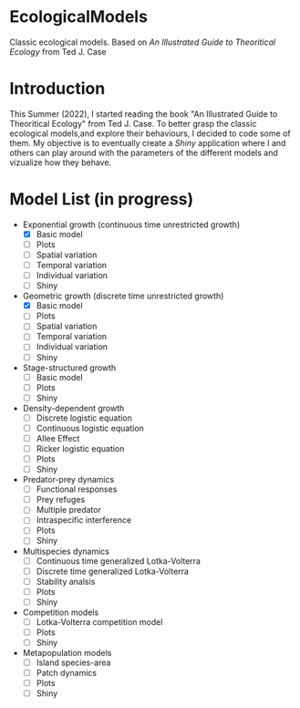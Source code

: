 # EcologicalModels
Classic ecological models. Based on *An Illustrated Guide to Theoritical Ecology* from Ted J. Case

# Introduction
This Summer (2022), I started reading the book "An Illustrated Guide to Theoritical Ecology" from Ted J. Case. To better grasp the classic ecological models,and explore their behaviours, I decided to code some of them. My objective is to eventually create a *Shiny* application where I and others can play around with the parameters of the different models and vizualize how they behave. 

# Model List (in progress)
- Exponential growth (continuous time unrestricted growth)
  - [x] Basic model
  - [ ] Plots
  - [ ] Spatial variation
  - [ ] Temporal variation
  - [ ] Individual variation
  - [ ] Shiny
- Geometric growth (discrete time unrestricted growth)
  - [x] Basic model
  - [ ] Plots
  - [ ] Spatial variation
  - [ ] Temporal variation
  - [ ] Individual variation
  - [ ] Shiny
- Stage-structured growth
  - [ ] Basic model
  - [ ] Plots
  - [ ] Shiny
- Density-dependent growth
  - [ ] Discrete logistic equation
  - [ ] Continuous logistic equation
  - [ ] Allee Effect
  - [ ] Ricker logistic equation
  - [ ] Plots
  - [ ] Shiny
- Predator-prey dynamics
  - [ ] Functional responses 
  - [ ] Prey refuges
  - [ ] Multiple predator
  - [ ] Intraspecific interference
  - [ ] Plots
  - [ ] Shiny
- Multispecies dynamics
  - [ ] Continuous time generalized Lotka-Volterra
  - [ ] Discrete time generalized Lotka-Volterra
  - [ ] Stability analsis
  - [ ] Plots
  - [ ] Shiny
- Competition models
  - [ ] Lotka-Volterra competition model
  - [ ] Plots
  - [ ] Shiny
- Metapopulation models
  - [ ] Island species-area
  - [ ] Patch dynamics
  - [ ] Plots
  - [ ] Shiny
